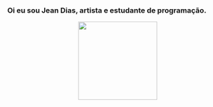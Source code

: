 ### Oi eu sou  Jean Dias, artista e estudante de programação.

<div align="center">
  <a href="https://github.com/jeanFerreiraDias">
  <img height="180em" src="https://github-readme-stats.vercel.app/api?username=jeanFerreiraDias&show_icons=true&theme=dark&icon_color=ffffff&bg_color=00000000&hide_border=true&&locale=pt-br&include_all_commits=true&count_private=true"/>

<!--
**jeanFerreiraDias/jeanFerreiraDias** is a ✨ _special_ ✨ repository because its `README.md` (this file) appears on your GitHub profile.

Here are some ideas to get you started:

- 🔭 I’m currently working on ...
- 🌱 I’m currently learning ...
- 👯 I’m looking to collaborate on ...
- 🤔 I’m looking for help with ...
- 💬 Ask me about ...
- 📫 How to reach me: ...
- 😄 Pronouns: ...
- ⚡ Fun fact: ...
-->
